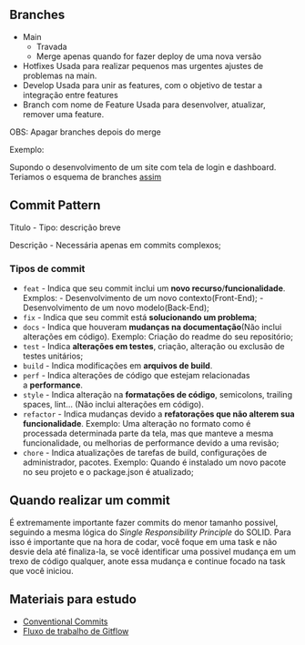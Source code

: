 ## Branches

- Main 
	- Travada
	- Merge apenas quando for fazer deploy de uma nova versão
- Hotfixes
	Usada para realizar pequenos mas urgentes ajustes de problemas na main.
- Develop
	Usada para unir as features, com o objetivo de testar a integração entre features
- Branch com nome de Feature
	Usada para desenvolver, atualizar, remover uma feature.

OBS: Apagar branches depois do merge

Exemplo: 

Supondo o desenvolvimento de um site com tela de login e dashboard. Teriamos o esquema de branches [assim](https://www.figma.com/file/EacWUSe7dVVknmfhp5lVya/Untitled?type=whiteboard&node-id=0%3A1&t=7oKZFGHvWBucZCDT-1)

## Commit Pattern

Titulo - Tipo: descrição breve

Descrição - Necessária apenas em commits complexos;

### Tipos de commit

- `feat` - Indica que seu commit inclui um **novo recurso**/**funcionalidade**.
	Exmplos: 
		- Desenvolvimento de um novo contexto(Front-End);
		- Desenvolvimento de um novo modelo(Back-End);
- `fix` - Indica que seu commit está **solucionando um problema**;
- `docs` - Indica que houveram **mudanças na documentação**(Não inclui alterações em código).
	Exemplo: Criação do readme do seu repositório;
- `test` - Indica **alterações em testes**, criação, alteração ou exclusão de testes unitários;
- `build` - Indica modificações em **arquivos de build**.
- `perf` - Indica alterações de código que estejam relacionadas a **performance**.
- `style` - Indica alteração na **formatações de código**, semicolons, trailing spaces, lint... (Não inclui alterações em código).
- `refactor` - Indica mudanças devido a **refatorações que não alterem sua funcionalidade**.
	Exemplo: Uma alteração no formato como é processada determinada parte da tela, mas que manteve a mesma funcionalidade, ou melhorias de performance devido a uma revisão;
- `chore` - Indica atualizações de tarefas de build, configurações de administrador, pacotes.
	Exemplo: Quando é instalado um novo pacote no seu projeto e o package.json é atualizado;

## Quando realizar um commit

É extremamente importante fazer commits do menor tamanho possivel, seguindo a mesma lógica do _Single Responsibility Principle_ do SOLID. Para isso é importante que na hora de codar, você foque em uma task e não desvie dela até finaliza-la, se você identificar uma possivel mudança em um trexo de código qualquer, anote essa mudança e continue focado na task que você iniciou.

## Materiais para estudo

- [Conventional Commits](https://www.conventionalcommits.org/pt-br/v1.0.0/)
- [Fluxo de trabalho de Gitflow](https://www.atlassian.com/br/git/tutorials/comparing-workflows/gitflow-workflow)
